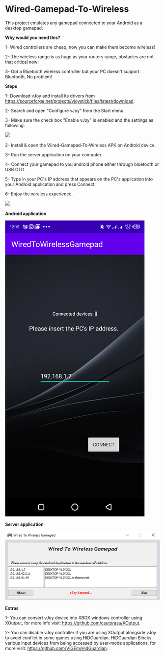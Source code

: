 # Wired-Gamepad-To-Wireless
This project emulates any gamepad connected to your Android as a desktop gamepad.

**Why would you need this?**

1- Wired controllers are cheap, now you can make them become wireless!

2- The wireless range is as huge as your routers range, obstacles are not that critical now!

3- Got a Bluetooth wireless controller but your PC doesn't support Bluetooth, No problem!

**Steps**

1- Download vJoy and install its drivers from https://sourceforge.net/projects/vjoystick/files/latest/download.

2- Search and open "Configure vJoy" from the Start menu.

3- Make sure the check box "Enable vJoy" is enabled and the settings as following:

![](config)

2- Install & open the Wired-Gamepad-To-Wireless APK on Android device.

3- Run the server application on your computer.

4- Connect your gamepad to you android phone either through bluetooth or USB OTG.

5- Type in your PC's IP address that appears on the PC's application into your Android application and press Connect.

6- Enjoy the wireless experience.

![](vdev.PNG)

**Android application**

![](and.png)

**Server application**

![](server.PNG)

**Extras**

1- You can convert vJoy device into XBOX windows controller using XOutput, for more info visit: https://github.com/csutorasa/XOutput.

2- You can disable vJoy controller if you are using XOutput alongside vJoy to avoid conflict in some games using HiDGuardian. HiDGuardian Blocks various input devices from being accessed by user-mode applications. for more visit: https://github.com/ViGEm/HidGuardian.


